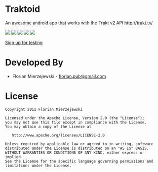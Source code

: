 Traktoid
===================

An awesome android app that works with the Trakt v2 API http://trakt.tv/

![](https://lh6.ggpht.com/28NWKnVI39_8PFJj9RjDYStgGFtBKX_wdgrBqljw2TcKjn47u_hH7-xSu10HqRd_-S4=h230)
![](https://lh6.ggpht.com/M4Hq4K4vCvrbMh8BXTMk58-TUro8asPqofONh1QkB1z6fYbE11_DOYBsEHbtPB_J7m4=h230)
![](https://lh4.ggpht.com/btKj-rl6689-ws1m9h6IzChmfqCGVaBzSUYtGrF9cuUrwdbYilRHu9J0QifUjPeEPgY=h230)
![](https://lh6.ggpht.com/qDochjwGy2HGFYpJNWSgf2RS4qVFsl3ML6YnPMiIWb-3NzjOaSUbrFJ34nEPXNdDXJ0h=h230)
![](https://lh4.ggpht.com/UnILKnxqB_l4brCFCfaxifyqgNGAnHFaWiJ65aECfDsZoy_wXlpicl3ELA5yFQQe4bM=h230)

[Sign up for testing](https://plus.google.com/communities/113346133721976635769)



Developed By
============

* Florian Mierzejewski - <florian.pub@gmail.com>



License
=======

    Copyright 2011 Florian Mierzejewski

    Licensed under the Apache License, Version 2.0 (the "License");
    you may not use this file except in compliance with the License.
    You may obtain a copy of the License at

       http://www.apache.org/licenses/LICENSE-2.0

    Unless required by applicable law or agreed to in writing, software
    distributed under the License is distributed on an "AS IS" BASIS,
    WITHOUT WARRANTIES OR CONDITIONS OF ANY KIND, either express or implied.
    See the License for the specific language governing permissions and
    limitations under the License.

